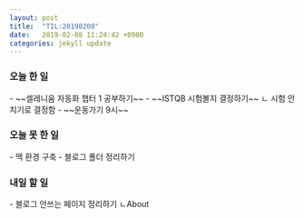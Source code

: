 ```yaml
---
layout: post
title:  "TIL:20190208"
date:   2019-02-08 11:24:42 +0900
categories: jekyll update
---
```

<h3> 오늘 한 일 </h3>
 - ~~셀레니움 자동화 챕터 1 공부하기~~   
 - ~~ISTQB 시험볼지 결정하기~~
    ㄴ 시험 안 치기로 결정함    
 - ~~운동가기 9시~~   

<h3> 오늘 못 한 일 </h3>
 - 맥 환경 구축  
 - 블로그 폴더 정리하기   

<h3> 내일 할 일 </h3>
 - 블로그 안쓰는 페이지 정리하기   
    ㄴAbout  